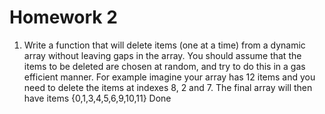 # Homework 2
1. Write a function that will delete items (one at a time) from a dynamic array without
leaving gaps in the array. You should assume that the items to be deleted are chosen at
random, and try to do this in a gas efficient manner.
For example imagine your array has 12 items and you need to delete the items at indexes
8, 2 and 7.
The final array will then have items {0,1,3,4,5,6,9,10,11}
Done